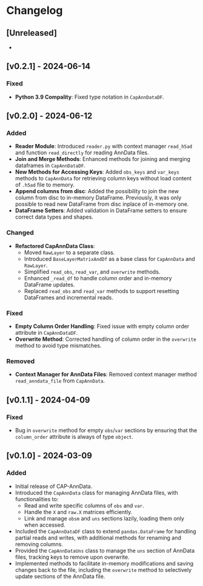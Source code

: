 # Changelog

## [Unreleased]

- 

## [v0.2.1] - 2024-06-14

### Fixed
- **Python 3.9 Compality**: Fixed type notation in `CapAnnDataDF`.

## [v0.2.0] - 2024-06-12

### Added

- **Reader Module**: Introduced `reader.py` with context manager `read_h5ad` and  function `read_directly` for reading AnnData files.
- **Join and Merge Methods**: Enhanced methods for joining and merging dataframes in `CapAnnDataDF`.
- **New Methods for Accessing Keys**: Added `obs_keys` and `var_keys` methods to `CapAnnData` for retrieving column keys without load content of `.h5ad` file to memory.
- **Append columns from disc**: Added the possibility to join the new column from disc to in-memory DataFrame. Previously, it was only possible to read new DataFrame from disc inplace of in-memory one. 
- **DataFrame Setters**: Added validation in DataFrame setters to ensure correct data types and shapes.

### Changed

- **Refactored CapAnnData Class**:
  - Moved `RawLayer` to a separate class.
  - Introduced `BaseLayerMatrixAndDf` as a base class for `CapAnnData` and `RawLayer`.
  - Simplified `read_obs`, `read_var`, and `overwrite` methods.
  - Enhanced `_read_df` to handle column order and in-memory DataFrame updates.
  - Replaced `read_obs` and `read_var` methods to support resetting DataFrames and incremental reads.

### Fixed

- **Empty Column Order Handling**: Fixed issue with empty column order attribute in `CapAnnDataDF`.
- **Overwrite Method**: Corrected handling of column order in the `overwrite` method to avoid type mismatches.

### Removed

- **Context Manager for AnnData Files**: Removed context manager method `read_anndata_file` from `CapAnnData`.
## [v0.1.1] - 2024-04-09

### Fixed
- Bug in `overwrite` method for empty `obs`/`var` sections by ensuring that the `column_order` attribute is always of type `object`.  


## [v0.1.0] - 2024-03-09

### Added
- Initial release of CAP-AnnData.
- Introduced the `CapAnnData` class for managing AnnData files, with functionalities to:
  - Read and write specific columns of `obs` and `var`.
  - Handle the `X` and `raw.X` matrices efficiently.
  - Link and manage `obsm` and `uns` sections lazily, loading them only when accessed.
- Included the `CapAnnDataDF` class to extend `pandas.DataFrame` for handling partial reads and writes, with additional methods for renaming and removing columns.
- Provided the `CapAnnDataUns` class to manage the `uns` section of AnnData files, tracking keys to remove upon overwrite.
- Implemented methods to facilitate in-memory modifications and saving changes back to the file, including the `overwrite` method to selectively update sections of the AnnData file.